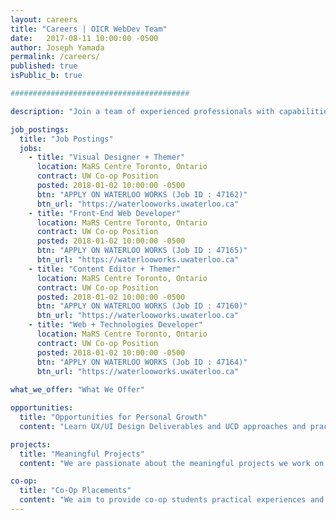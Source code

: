 ```yaml
---
layout: careers
title: "Careers | OICR WebDev Team"
date:   2017-08-11 10:00:00 -0500
author: Joseph Yamada
permalink: /careers/
published: true
isPublic_b: true

########################################

description: "Join a team of experienced professionals with capabilities that range from UX design, bioinformatics training, international research, online engagement, and application development of online tools for large cancer-related topics and data sets."

job_postings:
  title: "Job Postings"
  jobs:
    - title: "Visual Designer + Themer" 
      location: MaRS Centre Toronto, Ontario
      contract: UW Co-op Position
      posted: 2018-01-02 10:00:00 -0500
      btn: "APPLY ON WATERLOO WORKS (Job ID : 47162)"
      btn_url: "https://waterlooworks.uwaterloo.ca"
    - title: "Front-End Web Developer" 
      location: MaRS Centre Toronto, Ontario
      contract: UW Co-op Position
      posted: 2018-01-02 10:00:00 -0500
      btn: "APPLY ON WATERLOO WORKS (Job ID : 47165)"
      btn_url: "https://waterlooworks.uwaterloo.ca"
    - title: "Content Editor + Themer" 
      location: MaRS Centre Toronto, Ontario
      contract: UW Co-op Position
      posted: 2018-01-02 10:00:00 -0500
      btn: "APPLY ON WATERLOO WORKS (Job ID : 47160)"
      btn_url: "https://waterlooworks.uwaterloo.ca"
    - title: "Web + Technologies Developer" 
      location: MaRS Centre Toronto, Ontario
      contract: UW Co-op Position
      posted: 2018-01-02 10:00:00 -0500
      btn: "APPLY ON WATERLOO WORKS (Job ID : 47164)"
      btn_url: "https://waterlooworks.uwaterloo.ca"
      
what_we_offer: "What We Offer"

opportunities:
  title: "Opportunities for Personal Growth"
  content: "Learn UX/UI Design Deliverables and UCD approaches and practices.  Learn MERN+J (Mongo, Express, ReactJS/Redux, NodeJS/Koa/ExpressJS, Static - Jekyll), LAMP+D (Linux,Apache, MySQL, PHP, CMS - Drupal); Invision, Slack, Jira, Confluence, GitHub, Docker, Apache Solr."

projects:
  title: "Meaningful Projects"
  content: "We are passionate about the meaningful projects we work on that empower the cancer research community with high-quality tools and websites that engage their target users. An estimated 1 in 2 Canadians will develop cancer in their lifetime, and about 1 in 4 Canadians will die of cancer. We use technologies to assist in understanding the disease that affects us all. "

co-op:
  title: "Co-Op Placements"
  content: "We aim to provide co-op students practical experiences and practices that enable them to become quickly knowledge and useful, delivering real solutions and deliverables that are valued and used within a web-based software engineering approach to deliver quaility UX software results.  We seek students who perform responsibly and effectively with mentorship and team resources to support learning and growth. "
---
```

